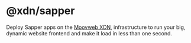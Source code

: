 # @xdn/sapper

Deploy Sapper apps on the [Moovweb XDN](https://www.moovweb.com), infrastructure to run your big, dynamic website frontend and make it load in less than one second.
